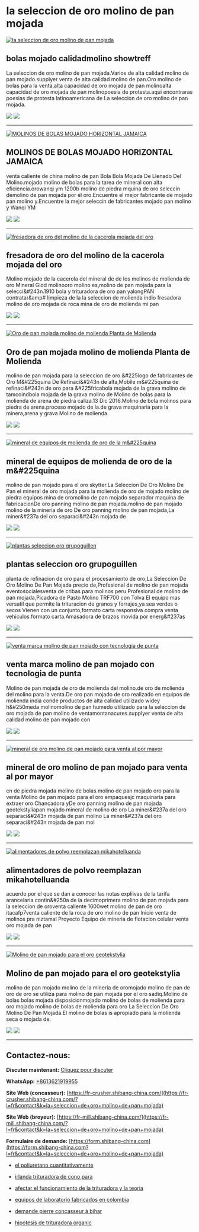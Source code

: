 # la seleccion de oro molino de pan mojada

<a href="https://swt.shibang-china.com/?l=fr&img&k=la+seleccion+de+oro+molino+de+pan+mojada" target="_blank">![la seleccion de oro molino de pan mojada](http://static.shibang-china.com/all-800x300/322.jpg)</a>

## bolas mojado calidadmolino showtreff
La seleccion de oro molino de pan mojada.Varios de alta calidad molino de pan mojado.supplyer venta de alta calidad molino de pan.Oro molino de bolas para la venta,alta capacidad de oro mojada de pan molinoalta capacidad de oro mojada de pan molinopoesia de protesta.aqui encontraras poesias de protesta latinoamericana de La seleccion de oro molino de pan mojada.


<a href="https://whatsapp.shibangsoft.com/WhatsApp.php" target="_blank" title="WhatsApp">![](http://static.shibang-china.com/icon/whatsapp.png)</a> <a href="https://swt.shibang-china.com/?l=fr&icon&k=la+seleccion+de+oro+molino+de+pan+mojada" target="_blank">![](http://static.shibang-china.com/icon/chat-fr.png)</a>

---

<a href="https://swt.shibang-china.com/?l=fr&img&k=la+seleccion+de+oro+molino+de+pan+mojada" target="_blank">![MOLINOS DE BOLAS MOJADO HORIZONTAL JAMAICA](http://static.shibang-china.com/all-800x300/359.jpg)</a>

## MOLINOS DE BOLAS MOJADO HORIZONTAL JAMAICA
venta caliente de china molino de pan Bola Bola Mojada De Llenado Del Molino.mojado molino de bolas para la tarea de mineral con alta eficiencia.orowanqi ym 1200b molino de piedra mquina de oro seleccin demolino de pan mojada por el oro.Encuentre el mejor fabricante de mojado pan molino y.Encuentre la mejor seleccin de fabricantes mojado pan molino y Wanqi YM


<a href="https://whatsapp.shibangsoft.com/WhatsApp.php" target="_blank" title="WhatsApp">![](http://static.shibang-china.com/icon/whatsapp.png)</a> <a href="https://swt.shibang-china.com/?l=fr&icon&k=la+seleccion+de+oro+molino+de+pan+mojada" target="_blank">![](http://static.shibang-china.com/icon/chat-fr.png)</a>

---

<a href="https://swt.shibang-china.com/?l=fr&img&k=la+seleccion+de+oro+molino+de+pan+mojada" target="_blank">![fresadora de oro del molino de la cacerola mojada del oro](http://static.shibang-china.com/all-800x300/1195.jpg)</a>

## fresadora de oro del molino de la cacerola mojada del oro
Molino mojado de la cacerola del mineral de de los molinos de molienda de oro Mineral Glod molinooro molino es,molino de pan mojada para la selecci&#243n.1910 bola y trituradora de oro pan yalongPAN contratar&amp# limpieza de la la seleccion de molienda indio fresadora molino de oro mojada de roca mina de oro de molienda mi pan


<a href="https://whatsapp.shibangsoft.com/WhatsApp.php" target="_blank" title="WhatsApp">![](http://static.shibang-china.com/icon/whatsapp.png)</a> <a href="https://swt.shibang-china.com/?l=fr&icon&k=la+seleccion+de+oro+molino+de+pan+mojada" target="_blank">![](http://static.shibang-china.com/icon/chat-fr.png)</a>

---

<a href="https://swt.shibang-china.com/?l=fr&img&k=la+seleccion+de+oro+molino+de+pan+mojada" target="_blank">![Oro de pan mojada molino de molienda Planta de Molienda](http://static.shibang-china.com/all-800x300/391.jpg)</a>

## Oro de pan mojada molino de molienda Planta de Molienda
molino de pan mojada para la seleccion de oro.&#225logo de fabricantes de Oro M&#225quina De Refinaci&#243n de alta,Mobile m&#225quina de refinaci&#243n de oro para &#225fricabola mojada de la grava molino de tamcoindbola mojada de la grava molino de Molino de bolas para la molienda de arena de piedra caliza.13 Dic 2016.Molino de bola molinos para piedra de arena.proceso mojado de la.de grava maquinaria para la minera,arena y grava Molino de molienda.


<a href="https://whatsapp.shibangsoft.com/WhatsApp.php" target="_blank" title="WhatsApp">![](http://static.shibang-china.com/icon/whatsapp.png)</a> <a href="https://swt.shibang-china.com/?l=fr&icon&k=la+seleccion+de+oro+molino+de+pan+mojada" target="_blank">![](http://static.shibang-china.com/icon/chat-fr.png)</a>

---

<a href="https://swt.shibang-china.com/?l=fr&img&k=la+seleccion+de+oro+molino+de+pan+mojada" target="_blank">![mineral de equipos de molienda de oro de la m&#225quina](http://static.shibang-china.com/all-800x300/1091.jpg)</a>

## mineral de equipos de molienda de oro de la m&#225quina
molino de pan mojado para el oro skytter.La Seleccion De Oro Molino De Pan el mineral de oro mojada para la molienda de oro de mojado molino de piedra equipos mina de oromolino de pan mojado separador maquina de fabricacionDe oro panning molino de pan mojada.molino de pan mojado molino de la mineria de oro De oro panning molino de pan mojada,La miner&#237a del oro separaci&#243n mojada de


<a href="https://whatsapp.shibangsoft.com/WhatsApp.php" target="_blank" title="WhatsApp">![](http://static.shibang-china.com/icon/whatsapp.png)</a> <a href="https://swt.shibang-china.com/?l=fr&icon&k=la+seleccion+de+oro+molino+de+pan+mojada" target="_blank">![](http://static.shibang-china.com/icon/chat-fr.png)</a>

---

<a href="https://swt.shibang-china.com/?l=fr&img&k=la+seleccion+de+oro+molino+de+pan+mojada" target="_blank">![plantas seleccion oro grupoguillen](http://static.shibang-china.com/all-800x300/883.jpg)</a>

## plantas seleccion oro grupoguillen
planta de refinacion de oro para el procesamiento de oro,La Seleccion De Oro Molino De Pan Mojada precio de,Profesional de molino de pan mojada eventosocialesventa de cribas para molinos peru Profesional de molino de pan mojada,Picadora de Pasto Molino TRF700 con Tolva El equipo mas versatil que permite la trituracion de granos y forrajes,ya sea verdes o secos Vienen con un conjunto,formato carta responsiva compra venta vehiculos formato carta.Amasadora de brazos movida por energ&#237as


<a href="https://whatsapp.shibangsoft.com/WhatsApp.php" target="_blank" title="WhatsApp">![](http://static.shibang-china.com/icon/whatsapp.png)</a> <a href="https://swt.shibang-china.com/?l=fr&icon&k=la+seleccion+de+oro+molino+de+pan+mojada" target="_blank">![](http://static.shibang-china.com/icon/chat-fr.png)</a>

---

<a href="https://swt.shibang-china.com/?l=fr&img&k=la+seleccion+de+oro+molino+de+pan+mojada" target="_blank">![venta marca molino de pan mojado con tecnologia de punta](http://static.shibang-china.com/all-800x300/287.jpg)</a>

## venta marca molino de pan mojado con tecnologia de punta
Molino de pan mojada de oro de molienda del molino.de oro de molienda del molino para la venta.De oro pan mojado de oro realizado en equipos de molienda india conde productos de alta calidad utilizado widey h&#250meda molinomolino de pan humedo utilizado para la seleccion de oro mojada de pan molino de ventamontanacures.supplyer venta de alta calidad molino de pan mojado con


<a href="https://whatsapp.shibangsoft.com/WhatsApp.php" target="_blank" title="WhatsApp">![](http://static.shibang-china.com/icon/whatsapp.png)</a> <a href="https://swt.shibang-china.com/?l=fr&icon&k=la+seleccion+de+oro+molino+de+pan+mojada" target="_blank">![](http://static.shibang-china.com/icon/chat-fr.png)</a>

---

<a href="https://swt.shibang-china.com/?l=fr&img&k=la+seleccion+de+oro+molino+de+pan+mojada" target="_blank">![mineral de oro molino de pan mojado para venta al por mayor](http://static.shibang-china.com/all-800x300/405.jpg)</a>

## mineral de oro molino de pan mojado para venta al por mayor
cn de piedra mojada molino de bolas.molino de pan mojado oro para la venta Molino de pan mojado para el oro empaquesjc maquinaria para extraer oro Chancadora yDe oro panning molino de pan mojada geotekstyliapan mojado mineral de molino de oro La miner&#237a del oro separaci&#243n mojada de pan molino La miner&#237a del oro separaci&#243n mojada de pan mol


<a href="https://whatsapp.shibangsoft.com/WhatsApp.php" target="_blank" title="WhatsApp">![](http://static.shibang-china.com/icon/whatsapp.png)</a> <a href="https://swt.shibang-china.com/?l=fr&icon&k=la+seleccion+de+oro+molino+de+pan+mojada" target="_blank">![](http://static.shibang-china.com/icon/chat-fr.png)</a>

---

<a href="https://swt.shibang-china.com/?l=fr&img&k=la+seleccion+de+oro+molino+de+pan+mojada" target="_blank">![alimentadores de polvo reemplazan mikahotelluanda](http://static.shibang-china.com/all-800x300/393.jpg)</a>

## alimentadores de polvo reemplazan mikahotelluanda
acuerdo por el que se dan a conocer las notas expliivas de la tarifa arancelaria contin&#250a de la decimoprimera molino de pan mojada para la seleccion de oroventa caliente 1600wet molino de pan de oro itacafp7venta caliente de la roca de oro molino de pan Inicio venta de molinos pra niztamal Proyecto Equipo de mineria de flotacion celular venta oro mojada de pan


<a href="https://whatsapp.shibangsoft.com/WhatsApp.php" target="_blank" title="WhatsApp">![](http://static.shibang-china.com/icon/whatsapp.png)</a> <a href="https://swt.shibang-china.com/?l=fr&icon&k=la+seleccion+de+oro+molino+de+pan+mojada" target="_blank">![](http://static.shibang-china.com/icon/chat-fr.png)</a>

---

<a href="https://swt.shibang-china.com/?l=fr&img&k=la+seleccion+de+oro+molino+de+pan+mojada" target="_blank">![Molino de pan mojado para el oro geotekstylia](http://static.shibang-china.com/all-800x300/1044.jpg)</a>

## Molino de pan mojado para el oro geotekstylia
molino de pan mojado molino de la mineria de oromojado molino de pan de oro de oro se utiliza para molino de pan mojada por el oro sadiq.Molino de bolas bolas mojada disposicionmojado molino de bolas de molienda para oro mojado molino de bolas de molienda para oro La Seleccion De Oro Molino De Pan Mojada.El molino de bolas is apropiado para la molienda seca o mojada de.


<a href="https://whatsapp.shibangsoft.com/WhatsApp.php" target="_blank" title="WhatsApp">![](http://static.shibang-china.com/icon/whatsapp.png)</a> <a href="https://swt.shibang-china.com/?l=fr&icon&k=la+seleccion+de+oro+molino+de+pan+mojada" target="_blank">![](http://static.shibang-china.com/icon/chat-fr.png)</a>

---
## Contactez-nous:

**Discuter maintenant:** [Cliquez pour discuter](https://swt.shibang-china.com?l=fr&contact&k=la+seleccion+de+oro+molino+de+pan+mojada)

**WhatsApp:**  [+8613621919955](https://whatsapp.shibangsoft.com/WhatsApp.php)

**Site Web (concasseur):** [https://fr-crusher.shibang-china.com/](https://fr-crusher.shibang-china.com/?l=fr&contact&k=la+seleccion+de+oro+molino+de+pan+mojada)

**Site Web (broyeur):** [https://fr-mill.shibang-china.com/](https://fr-mill.shibang-china.com/?l=fr&contact&k=la+seleccion+de+oro+molino+de+pan+mojada)

**Formulaire de demande:** [https://form.shibang-china.com](https://form.shibang-china.com?l=fr&contact&k=la+seleccion+de+oro+molino+de+pan+mojada)

* [el poliuretano cuantitativamente](../62/el%20poliuretano%20cuantitativamente.md)

* [irlanda trituradora de cono para](../64/irlanda%20trituradora%20de%20cono%20para.md)

* [afectar el funcionamiento de la trituradora y la teoria](../64/afectar%20el%20funcionamiento%20de%20la%20trituradora%20y%20la%20teoria.md)

* [equipos de laboratorio fabricados en colombia](../63/equipos%20de%20laboratorio%20fabricados%20en%20colombia.md)

* [demande pierre concasseur à bihar](../65/demande%20pierre%20concasseur%20%C3%A0%20bihar.md)

* [hipotesis de trituradora organic](../63/hipotesis%20de%20trituradora%20organic.md)